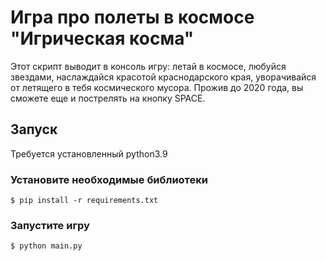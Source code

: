 # Игра про полеты в космосе "Игрическая косма"

Этот скрипт выводит в консоль игру: летай в космосе, любуйся звездами, наслаждайся красотой краснодарского края, уворачивайся от летящего в тебя космического мусора. Прожив до 2020 года, вы сможете еще и пострелять на кнопку SPACE.

## Запуск
Требуется установленный python3.9

### Установите необходимые библиотеки

```shell-session
$ pip install -r requirements.txt
```

### Запустите игру

```shell-session
$ python main.py
```
